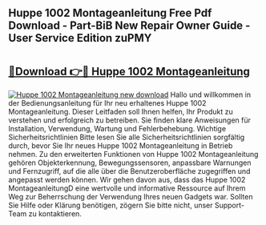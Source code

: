 ## Huppe 1002 Montageanleitung Free Pdf Download - Part-BiB New Repair Owner Guide - User Service Edition zuPMY

# <h2><a href="http://df7y8q.blite.top/?on=Huppe+1002+Montageanleitung">🔗Download 👉🔴 Huppe 1002 Montageanleitung</a></h2>

[![Huppe 1002 Montageanleitung new download](https://i.imgur.com/lujVjoI.png)](http://df7y8q.blite.top/?on=Huppe+1002+Montageanleitung)
Hallo und willkommen in der Bedienungsanleitung für Ihr neu erhaltenes Huppe 1002 Montageanleitung. Dieser Leitfaden soll Ihnen helfen, Ihr Produkt zu verstehen und erfolgreich zu betreiben. Sie finden klare Anweisungen für Installation, Verwendung, Wartung und Fehlerbehebung. Wichtige Sicherheitsrichtlinien Bitte lesen Sie alle Sicherheitsrichtlinien sorgfältig durch, bevor Sie Ihr neues Huppe 1002 Montageanleitung in Betrieb nehmen. Zu den erweiterten Funktionen von Huppe 1002 Montageanleitung gehören Objekterkennung, Bewegungssensoren, anpassbare Warnungen und Fernzugriff, auf die alle über die Benutzeroberfläche zugegriffen und angepasst werden können. Wir gehen davon aus, dass das Huppe 1002 MontageanleitungD eine wertvolle und informative Ressource auf Ihrem Weg zur Beherrschung der Verwendung Ihres neuen Gadgets war. Sollten Sie Hilfe oder Klärung benötigen, zögern Sie bitte nicht, unser Support-Team zu kontaktieren.
